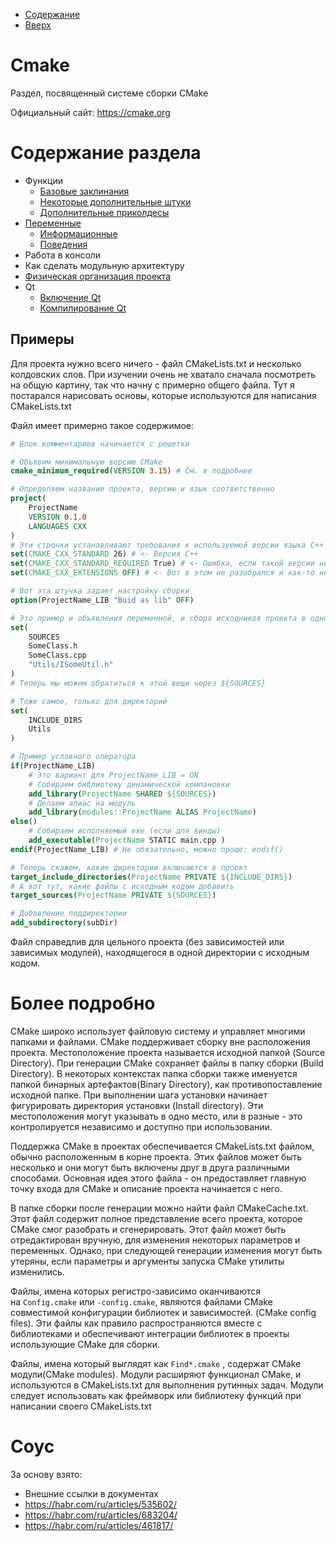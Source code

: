 * [Содержание](../../TableOfContent.md)
* [Вверх](../Readme.md)

# Cmake

Раздел, посвященный системе сборки CMake

Официальный сайт: https://cmake.org

# Содержание раздела

* Функции
  * [Базовые заклинания](Functions/Base.md)
  * [Некоторые дополнительные штуки](Functions/Additional.md)
  * [Дополнительные приколдесы](Functions/ExternalFunctions.md)
* [Переменные](Variables.md)
  * [Информационные](Variables.md#информационные-переменные)
  * [Поведения](Variables.md#переменные-поведения)
* Работа в консоли
* Как сделать модульную архитектуру
* [Физическая организация проекта](../../ProjectOrganisation/PhysProjOrg/CMake.md)
* Qt
  * [Включение Qt](QtWithCmake/CmakeQt.md)
  * [Компилирование Qt](QtWithCmake/CompileQt.md)

## Примеры

Для проекта нужно всего ничего - файл CMakeLists.txt и несколько колдовских слов. При изучении очень не хватало сначала посмотреть на общую картину, так что начну с примерно общего файла. Тут я постарался нарисовать основы, которые используются для написания CMakeLists.txt

Файл имеет примерно такое содержимое:

```cmake
# Блок комментариев начинается с решетки

# Объявим минимальную версию CMake
cmake_minimum_required(VERSION 3.15) # См. в подробнее

# Определяем название проекта, версию и язык соответственно
project(
    ProjectName
    VERSION 0.1.0
    LANGUAGES CXX
)
# Эти строчки устанавливают требования к используемой версии языка C++
set(CMAKE_CXX_STANDARD 26) # <- Версия С++
set(CMAKE_CXX_STANDARD_REQUIRED True) # <- Ошибка, если такой версии нет
set(CMAKE_CXX_EXTENSIONS OFF) # <- Вот в этом не разобрался и как-то не хочется

# Вот эта штучка задает настройку сборки
option(ProjectName_LIB "Buid as lib" OFF)

# Это пример и объявления переменной, и сбора исходников проекта в одно место
set(
    SOURCES
    SomeClass.h
    SomeClass.cpp
    "Utils/ISomeUtil.h"
)
# Теперь мы можем обратиться к этой вещи через ${SOURCES}

# Тоже самое, только для директорий
set(
    INCLUDE_DIRS
    Utils
)

# Пример условного оператора
if(ProjectName_LIB)
    # Это вариант для ProjectName_LIB = ON
    # Собираем библиотеку динамической компановки
    add_library(ProjectName SHARED ${SOURCES})
    # Делаем алиас на модуль
    add_library(modules::ProjectName ALIAS ProjectName)
else()
    # Собираем исполняемый exe (если для винды)
    add_executable(ProjectName STATIC main.cpp )
endif(ProjectName_LIB) # Не обязательно, можно проще: endif()

# Теперь скажем, какие директории включаются в проект
target_include_directories(ProjectName PRIVATE ${INCLUDE_DIRS})
# А вот тут, какие файлы с исходным кодом добавить
target_sources(ProjectName PRIVATE ${SOURCES})

# Добавление поддиректории
add_subdirectory(subDir)
```

Файл справедлив для цельного проекта (без зависимостей или зависимых модулей), находящегося в одной директории с исходным кодом.

# Более подробно

CMake широко использует файловую систему и управляет многими папками и файлами. CMake поддерживает сборку вне расположения проекта. Местоположение проекта называется исходной папкой (Source Directory). При генерации CMake сохраняет файлы в папку сборки (Build Directory). В некоторых контекстах папка сборки также именуется папкой бинарных артефактов(Binary Directory), как противопоставление исходной папке. При выполнении шага установки начинает фигурировать директория установки (Install directory). Эти местоположения могут указывать в одно место, или в разные - это контролируется независимо и доступно при использовании.

Поддержка CMake в проектах обеспечивается CMakeLists.txt файлом, обычно расположенным в корне проекта. Этих файлов может быть несколько и они могут быть включены друг в друга различными способами. Основная идея этого файла - он предоставляет главную точку входа для CMake и описание проекта начинается с него.

В папке сборки после генерации можно найти файл CMakeCache.txt. Этот файл содержит полное представление всего проекта, которое CMake смог разобрать и сгенерировать. Этот файл может быть отредактирован вручную, для изменения некоторых параметров и переменных. Однако, при следующей генерации изменения могут быть утеряны, если параметры и аргументы запуска CMake утилиты изменились.

Файлы, имена которых регистро-зависимо оканчиваются на `Config.cmake` или `-config.cmake`, являются файлами CMake совместимой конфигурации библиотек и зависимостей. (CMake config files). Эти файлы как правило распространяются вместе с библиотеками и обеспечивают интеграции библиотек в проекты использующие CMake для сборки.

Файлы, имена который выглядят как `Find*.cmake` , содержат CMake модули(CMake modules). Модули расширяют функционал CMake, и используются в CMakeLists.txt для выполнения рутинных задач. Модули следует использовать как фреймворк или библиотеку функций при написании своего CMakeLists.txt

# Соус

За основу взято:

* Внешние ссылки в документах
* https://habr.com/ru/articles/535602/
* https://habr.com/ru/articles/683204/
* https://habr.com/ru/articles/461817/

